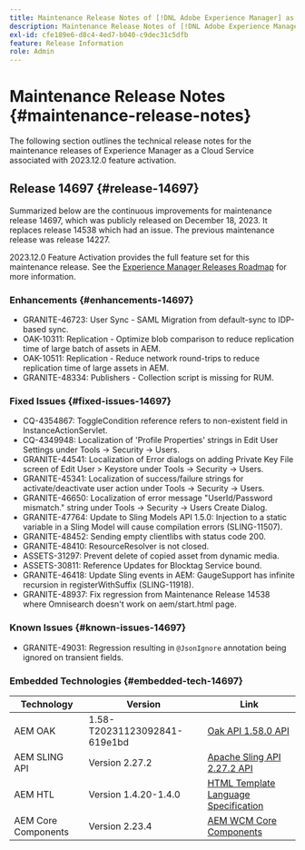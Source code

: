 ```yaml
---
title: Maintenance Release Notes of [!DNL Adobe Experience Manager] as a Cloud Service associated with 2023.12.0 feature activation.
description: Maintenance Release Notes of [!DNL Adobe Experience Manager] as a Cloud Service associated with 2023.12.0 feature activation.
exl-id: cfe189e6-d8c4-4ed7-b040-c9dec31c5dfb
feature: Release Information
role: Admin
---
```

# Maintenance Release Notes {#maintenance-release-notes}

The following section outlines the technical release notes for the maintenance releases of Experience Manager as a Cloud Service associated with 2023.12.0 feature activation.

## Release 14697 {#release-14697}

Summarized below are the continuous improvements for maintenance release 14697, which was publicly released on December 18, 2023. It replaces release 14538 which had an issue. The previous maintenance release was release 14227.

2023.12.0 Feature Activation provides the full feature set for this maintenance release. See the [Experience Manager Releases Roadmap](https://experienceleague.adobe.com/docs/experience-manager-release-information/aem-release-updates/update-releases-roadmap.html) for more information.

### Enhancements {#enhancements-14697}

* GRANITE-46723: User Sync - SAML Migration from default-sync to IDP-based sync.
* OAK-10311: Replication - Optimize blob comparison to reduce replication time of large batch of assets in AEM.
* OAK-10511: Replication - Reduce network round-trips to reduce replication time of large assets in AEM.
* GRANITE-48334: Publishers - Collection script is missing for RUM.

### Fixed Issues {#fixed-issues-14697}

* CQ-4354867: ToggleCondition reference refers to non-existent field in InstanceActionServlet.
* CQ-4349948: Localization of 'Profile Properties' strings in Edit User Settings under Tools → Security → Users.
* GRANITE-44541: Localization of Error dialogs on adding Private Key File screen of Edit User > Keystore under Tools → Security → Users.
* GRANITE-45341: Localization of success/failure strings for activate/deactivate user action  under Tools → Security → Users.
* GRANITE-46650: Localization of error message "UserId/Password mismatch." string under Tools → Security → Users Create Dialog.
* GRANITE-47764: Update to Sling Models API 1.5.0: Injection to a static variable in a Sling Model will cause compilation errors (SLING-11507).
* GRANITE-48452: Sending empty clientlibs with status code 200.
* GRANITE-48410: ResourceResolver is not closed.
* ASSETS-31297: Prevent delete of copied asset from dynamic media.
* ASSETS-30811: Reference Updates for Blocktag Service bound.
* GRANITE-46418: Update Sling events in AEM: GaugeSupport has infinite recursion in registerWithSuffix (SLING-11918).
* GRANITE-48937: Fix regression from Maintenance Release 14538 where Omnisearch doesn't work on aem/start.html page.

### Known Issues {#known-issues-14697}

* GRANITE-49031: Regression resulting in `@JsonIgnore` annotation being ignored on transient fields.

### Embedded Technologies {#embedded-tech-14697}

|Technology|Version|Link|
|---|---|---|
|AEM OAK |1.58-T20231123092841-619e1bd|[Oak API 1.58.0 API](https://www.javadoc.io/doc/org.apache.jackrabbit/oak-api/1.58.0/index.html)| 
|AEM SLING API |Version 2.27.2 |[Apache Sling API 2.27.2 API](https://www.javadoc.io/doc/org.apache.sling/org.apache.sling.api/latest/index.html)|
|AEM HTL|Version 1.4.20-1.4.0 |[HTML Template Language Specification](https://github.com/adobe/htl-spec)|
|AEM Core Components|Version 2.23.4|[AEM WCM Core Components](https://github.com/adobe/aem-core-wcm-components)|
